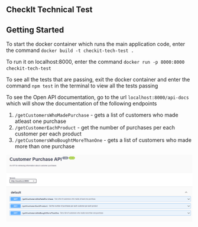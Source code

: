 ## CheckIt Technical Test

## Getting Started 
To start the docker container which runs the main application code, enter the command `docker build -t checkit-tech-test .` 

To run it on localhost:8000, enter the command `docker run -p 8000:8000 checkit-tech-test`

To see all the tests that are passing, exit the docker container and enter the command `npm test` in the terminal to view all the tests passing

To see the Open API documentation, go to the url `localhost:8000/api-docs` which will show the documentation of the following endpoints

1) `/getCustomersWhoMadePurchase` - gets a list of customers who made atleast one purchase
2) `/getCustomerEachProduct` - get the number of purchases per each customer per each product
3) `/getCustomersWhoBoughtMoreThanOne` - gets a list of customers who made more than one purchase

![docs](api_docs.png)



